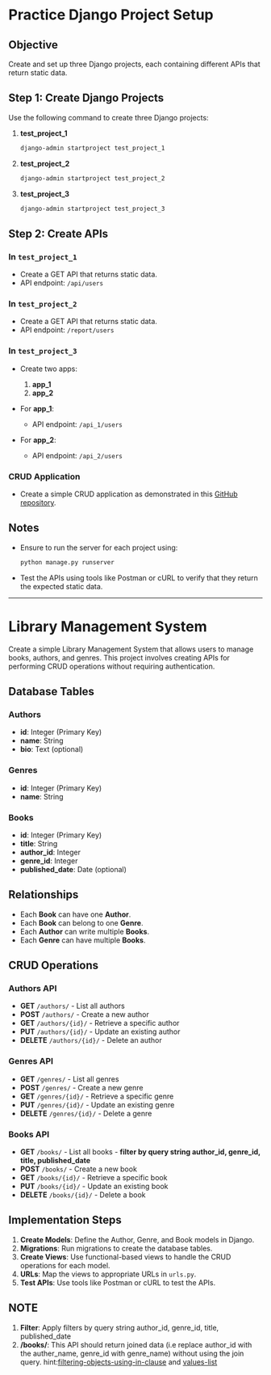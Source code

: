 
# Practice Django Project Setup

## Objective
Create and set up three Django projects, each containing different APIs that return static data.

## Step 1: Create Django Projects
Use the following command to create three Django projects:

1. **test_project_1**
   ```bash
   django-admin startproject test_project_1
   ```

2. **test_project_2**
   ```bash
   django-admin startproject test_project_2
   ```

3. **test_project_3**
   ```bash
   django-admin startproject test_project_3
   ```

## Step 2: Create APIs

### In `test_project_1`
- Create a GET API that returns static data.
- API endpoint: `/api/users`
  
### In `test_project_2`
- Create a GET API that returns static data.
- API endpoint: `/report/users`

### In `test_project_3`
- Create two apps:
  1. **app_1**
  2. **app_2**

- For **app_1**:
  - API endpoint: `/api_1/users`

- For **app_2**:
  - API endpoint: `/api_2/users`

### CRUD Application
- Create a simple CRUD application as demonstrated in this [GitHub repository](https://github.com/mdanish0320/teaching-class/tree/master/JP-BE-PY-batch-2/class_20/crud_with_db).

## Notes
- Ensure to run the server for each project using:
  ```bash
  python manage.py runserver
  ```
- Test the APIs using tools like Postman or cURL to verify that they return the expected static data.

_______________________________________________________________________________________
# Library Management System

Create a simple Library Management System that allows users to manage books, authors, and genres. This project involves creating APIs for performing CRUD operations without requiring authentication.

## Database Tables

### Authors
- **id**: Integer (Primary Key)
- **name**: String
- **bio**: Text (optional)

### Genres
- **id**: Integer (Primary Key)
- **name**: String

### Books
- **id**: Integer (Primary Key)
- **title**: String
- **author_id**: Integer 
- **genre_id**: Integer 
- **published_date**: Date (optional)

## Relationships
- Each **Book** can have one **Author**.
- Each **Book** can belong to one **Genre**.
- Each **Author** can write multiple **Books**.
- Each **Genre** can have multiple **Books**.

## CRUD Operations

### Authors API
- **GET** `/authors/` - List all authors
- **POST** `/authors/` - Create a new author
- **GET** `/authors/{id}/` - Retrieve a specific author
- **PUT** `/authors/{id}/` - Update an existing author
- **DELETE** `/authors/{id}/` - Delete an author

### Genres API
- **GET** `/genres/` - List all genres
- **POST** `/genres/` - Create a new genre
- **GET** `/genres/{id}/` - Retrieve a specific genre
- **PUT** `/genres/{id}/` - Update an existing genre
- **DELETE** `/genres/{id}/` - Delete a genre

### Books API
- **GET** `/books/` - List all books - **filter by query string author_id, genre_id, title, published_date**
- **POST** `/books/` - Create a new book
- **GET** `/books/{id}/` - Retrieve a specific book
- **PUT** `/books/{id}/` - Update an existing book
- **DELETE** `/books/{id}/` - Delete a book

## Implementation Steps
1. **Create Models**: Define the Author, Genre, and Book models in Django.
2. **Migrations**: Run migrations to create the database tables.
3. **Create Views**: Use functional-based views to handle the CRUD operations for each model.
4. **URLs**: Map the views to appropriate URLs in `urls.py`.
5. **Test APIs**: Use tools like Postman or cURL to test the APIs.

## NOTE
1. **Filter**: Apply filters by query string author_id, genre_id, title, published_date
2. **/books/**: This API should return joined data (i.e replace author_id with the auther_name, genre_id with genre_name) without using the join query. hint:[filtering-objects-using-in-clause](https://github.com/mdanish0320/teaching-class/blob/master/JP-BE-PY-batch-2/class_20/common_django_orm_usage.md#5-filtering-objects-using-in-clause)
and
[values-list](https://github.com/mdanish0320/teaching-class/blob/master/JP-BE-PY-batch-2/class_20/common_django_orm_usage.md#13-values-and-values-list)